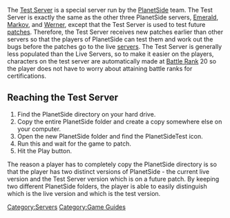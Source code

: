 The [Test Server](Test_Server.md) is a special server run by the
[PlanetSide](PlanetSide.md) team. The Test Server is exactly the
same as the other three PlanetSide servers,
[Emerald](Emerald.md), [Markov](Markov.md), and
[Werner](Werner.md), except that the Test Server is used to test
future [patches](patch.md). Therefore, the Test Server receives
new patches earlier than other servers so that the players of PlanetSide
can test them and work out the bugs before the patches go to the live
[servers](server.md). The Test Server is generally less
populated than the Live Servers, so to make it easier on the players,
characters on the test server are automatically made at [Battle
Rank](Battle_Rank.md) 20 so the player does not have to worry
about attaining battle ranks for certifications.

## Reaching the Test Server

1.  Find the PlanetSide directory on your hard drive.
2.  Copy the entire PlanetSide folder and create a copy somewhere else
    on your computer.
3.  Open the new PlanetSide folder and find the PlanetSideTest icon.
4.  Run this and wait for the game to patch.
5.  Hit the Play button.

The reason a player has to completely copy the PlanetSide directory is
so that the player has two distinct versions of PlanetSide - the current
live version and the Test Server version which is on a future patch. By
keeping two different PlanetSide folders, the player is able to easily
distinguish which is the live version and which is the test version.

[Category:Servers](Category:Servers.md) [Category:Game
Guides](Category:Game_Guides.md)
